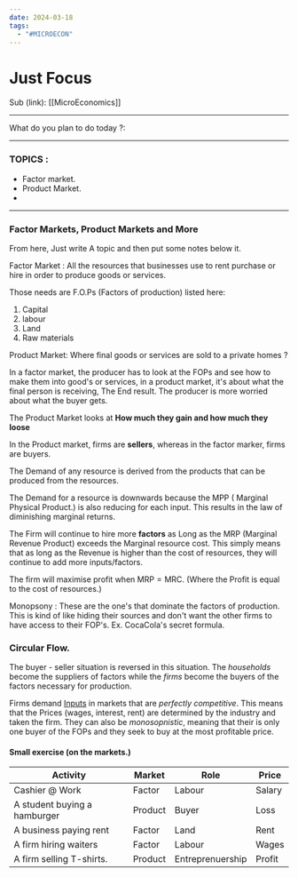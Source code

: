 ```yaml
---
date: 2024-03-18
tags:
  - "#MICROECON"
---
```


# Just Focus

Sub (link): [[MicroEconomics]]

---
What do you plan to do today ?: 

---
### TOPICS : 
* Factor market.
* Product Market.
* 
---
### Factor Markets, Product Markets and More


From here, Just write A topic and then put some notes below it. 

Factor Market : All the resources that businesses use to rent purchase or hire in order to produce goods  or services. 

Those needs are F.O.Ps (Factors of production) listed here:
1. Capital
2. labour
3. Land
4. Raw materials

Product Market: Where final goods or services are sold to a private homes ? 

In a factor market, the producer has to look at the FOPs and see how to make them into good's or services, in a product market, it's about what the final person is receiving, The End result. The producer is more worried about what the buyer gets. 

The Product Market looks at **How much they gain and how much they loose**

In the Product market, firms are **sellers**, whereas in the factor marker, firms are buyers.

The Demand of any resource is derived from the products that can be produced from the resources.

The Demand for a resource is downwards because the MPP ( Marginal Physical Product.) is also reducing for each input. This results in the law of diminishing marginal returns. 

The Firm will continue to hire more **factors** as Long as the MRP (Marginal Revenue Product) exceeds the Marginal resource cost. This simply means that as long as the Revenue is higher than the cost of resources, they will continue to add more inputs/factors. 

The firm will maximise profit when $\text{MRP} = \text{MRC}$. (Where the Profit is equal to the cost of resources.)

Monopsony : These are the one's that dominate the factors of production. This is kind of like hiding their sources and don't want the other firms to have access to their FOP's. Ex. CocaCola's secret formula. 


### Circular Flow. 

The buyer - seller situation is reversed in this situation. The *households* become the suppliers of factors while the *firms* become the buyers of the factors necessary for production. 

Firms demand <u>Inputs</u> in markets that are *perfectly competitive*. This means that the Prices (wages, interest, rent) are determined by the industry and taken the firm. They can also be *monosopnistic*, meaning that their is only one buyer of the FOPs and they seek to buy at the most profitable price. 


#### Small exercise (on the markets.)

| Activity                     | Market  | Role             | Price  |
| ---------------------------- | ------- | ---------------- | ------ |
| Cashier @ Work               | Factor  | Labour           | Salary |
| A student buying a hamburger | Product | Buyer            | Loss   |
| A business paying rent       | Factor  | Land             | Rent   |
| A firm hiring waiters        | Factor  | Labour           | Wages  |
| A firm selling T-shirts.     | Product | Entreprenuership | Profit |

